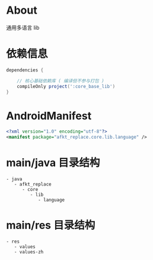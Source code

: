 
# About

通用多语言 lib

# 依赖信息

```groovy
dependencies {

    // 核心基础依赖库 ( 编译但不参与打包 )
    compileOnly project(':core_base_lib')
}
```

# AndroidManifest

```xml
<?xml version="1.0" encoding="utf-8"?>
<manifest package="afkt_replace.core.lib.language" />
```

# main/java 目录结构

```
- java                            
   - afkt_replace                 
      - core                      
         - lib                    
            - language            
```


# main/res 目录结构

```
- res                  
   - values            
   - values-zh         
```